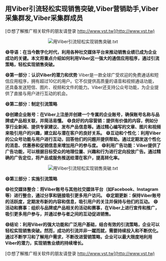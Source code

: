 ## **用Viber引流轻松实现销售突破,Viber营销助手,Viber采集群发,Viber采集群成员**

[😍想了解推广相关软件的朋友请登录 http://www.vst.tw](http://www.vst.tw)

 <center><img src="https://vst.tw/MP4/tuiguang/png/8.png" alt="用Viber引流轻松实现销售突破.txt"></center>

**😄导语：在当今数字化时代，利用各种社交媒体平台来推动销售业绩已成为企业成功的关键。本文将重点介绍如何利用Viber这一强大的通信应用程序，通过引流策略，轻松实现销售突破。**

**😄第一部分：认识Viber的潜力和优势**
Viber是一款全球广受欢迎的免费通话和短信应用程序，拥有超过10亿的用户。它不仅提供高质量的语音和视频通话功能，还具备发送短信、图片、视频和文件的能力。Viber还支持公众号功能，为企业提供了直接与用户进行互动的机会。

**😄第二部分：制定引流策略**

**😄创建企业账号：在Viber上注册并创建一个专属的企业账号，确保账号名称与品牌或产品相关联，并简洁易懂。**
**😄良好的内容营销：提供有价值的内容，例如分享行业新闻、提供专家建议、发布产品信息等。通过精心编写的文章、图片和视频来吸引用户的兴趣，建立起与潜在客户的良好关系。**
**😄互动和个性化：利用Viber的公众号功能与用户进行互动，回答他们的问题并提供帮助。通过定期发送个性化的消息、优惠券和促销信息来增加用户的参与度。**
**😄利用广告功能：Viber提供了广告功能，可以根据目标受众的地理位置、兴趣和行为进行定向投放广告。通过精确的广告定位，将产品或服务推送给潜在客户，提高转化率。**

 <center><img src="https://vst.tw/MP4/tuiguang/png/6.png" alt="用Viber引流轻松实现销售突破.txt"></center>

**😄第三部分：实施引流策略**

**😄社交媒体整合：将Viber账号与其他社交媒体平台（如Facebook、Instagram等）进行整合，通过分享和链接吸引更多用户访问。**
**😄定期更新：保持Viber账号的活跃度，定期发布新的内容和信息，吸引用户的关注并保持与他们的互动。**
**😄活动和赛事：组织与品牌或产品相关的活动和赛事，在Viber上进行宣传和推广，吸引更多用户参与，并通过参与者之间的互动促进销售。**

**😄结论：利用Viber的强大功能和广泛用户基础，结合有效的引流策略，企业可以轻松实现销售突破。然而，成功的引流并非一蹴而就，需要持续投入和不断优化。通过不断学习和了解用户需求，不断改进营销策略，企业可以最大限度地利用Viber的潜力，实现销售业绩的持续增长。**

[😍想了解推广相关软件的朋友请登录 http://www.vst.tw](http://www.vst.tw)



